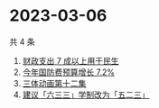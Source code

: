 # 2023-03-06

共 4 条

<!-- BEGIN -->
<!-- 最后更新时间 Mon Mar 06 2023 01:06:22 GMT+0800 (China Standard Time) -->

1. [财政支出 7 成以上用于民生](https://www.zhihu.com/search?q=%E8%B4%A2%E6%94%BF%E6%94%AF%E5%87%BA%207%20%E6%88%90%E4%BB%A5%E4%B8%8A%E7%94%A8%E4%BA%8E%E6%B0%91%E7%94%9F)
1. [今年国防费预算增长 7.2%](https://www.zhihu.com/search?q=%E4%BB%8A%E5%B9%B4%E5%9B%BD%E9%98%B2%E8%B4%B9%E9%A2%84%E7%AE%97%E5%A2%9E%E9%95%BF%207.2%25)
1. [三体动画第十二集](https://www.zhihu.com/search?q=%E4%B8%89%E4%BD%93%E5%8A%A8%E7%94%BB%E7%AC%AC%E5%8D%81%E4%BA%8C%E9%9B%86)
1. [建议「六三三」学制改为「五二三」](https://www.zhihu.com/search?q=%E5%BB%BA%E8%AE%AE%E3%80%8C%E5%85%AD%E4%B8%89%E4%B8%89%E3%80%8D%E5%AD%A6%E5%88%B6%E6%94%B9%E4%B8%BA%E3%80%8C%E4%BA%94%E4%BA%8C%E4%B8%89%E3%80%8D)

<!-- END -->

